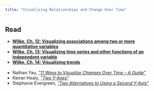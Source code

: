 ```yaml
---
title: "Visualizing Relationships and Change Over Time"
---
```


## Read

- **[Wilke, Ch. 12: Visualizing associations among two or more quantitative variables](https://serialmentor.com/dataviz/visualizing-associations.html)**
- **[Wilke, Ch. 13: Visualizing time series and other functions of an independent variable](https://serialmentor.com/dataviz/time-series.html)**
- **[Wilke, Ch. 14: Visualizing trends](https://serialmentor.com/dataviz/visualizing-trends.html)**
<br><br>
- Nathan Yau, _["11 Ways to Visualize Changes Over Time – A Guide"](https://flowingdata.com/2010/01/07/11-ways-to-visualize-changes-over-time-a-guide/)_
- Keiran Healy, _["Two Y-Axes"](https://kieranhealy.org/blog/archives/2016/01/16/two-y-axes/)_
- Stephanie Evergreen, _["Two Alternatives to Using a Second Y-Axis"](http://stephanieevergreen.com/two-alternatives-to-using-a-second-y-axis/)_